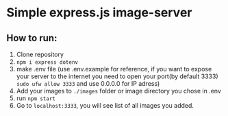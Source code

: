# Simple express.js image-server

## How to run:

1. Clone repository
2. `npm i express dotenv`
3. make .env file (use .env.example for reference, if you want to expose your server to the internet you need to open your port(by default 3333) `sudo ufw allow 3333` and use 0.0.0.0 for IP adress)
4. Add your images to `./images` folder or image directory you chose in .env
5. run `npm start`
6. Go to `localhost:3333`, you will see list of all images you added.
